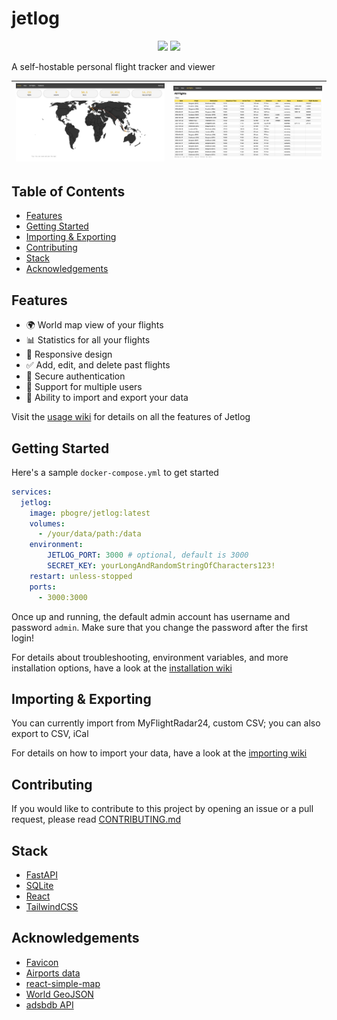 # jetlog

<p align="center">
    <img src="https://img.shields.io/docker/pulls/pbogre/jetlog?style=for-the-badge" />
    <img src="https://img.shields.io/docker/image-size/pbogre/jetlog?style=for-the-badge" />
</p>

A self-hostable personal flight tracker and viewer

![homepage preview](images/homepage.png)|![all flights preview](images/all-flights.png)
:--------------------------------------:|:---------------------------------------------:

## Table of Contents

- [Features](#features)
- [Getting Started](#getting-started)
- [Importing & Exporting](#importing--exporting)
- [Contributing](#contributing)
- [Stack](#stack)
- [Acknowledgements](#acknowledgements)

## Features

- 🌍 World map view of your flights
- 📊 Statistics for all your flights
- 📱 Responsive design
- ✅ Add, edit, and delete past flights
- 🔐 Secure authentication
- 👥 Support for multiple users
- 💾 Ability to import and export your data

Visit the [usage wiki](https://github.com/pbogre/jetlog/wiki/Usage) for details on all the features of Jetlog

## Getting Started

Here's a sample `docker-compose.yml` to get started
```yml
services:
  jetlog:
    image: pbogre/jetlog:latest
    volumes:
      - /your/data/path:/data
    environment:
        JETLOG_PORT: 3000 # optional, default is 3000
        SECRET_KEY: yourLongAndRandomStringOfCharacters123!
    restart: unless-stopped
    ports:
      - 3000:3000
```

Once up and running, the default admin account has username and password `admin`. 
Make sure that you change the password after the first login!

For details about troubleshooting, environment variables, and more installation options, have a look at the [installation wiki](https://github.com/pbogre/jetlog/wiki/Installation)

## Importing & Exporting

You can currently import from MyFlightRadar24, custom CSV;
you can also export to CSV, iCal

For details on how to import your data, have a look at the [importing wiki](https://github.com/pbogre/jetlog/wiki/Importing)

## Contributing

If you would like to contribute to this project by opening an issue or a pull request, 
please read [CONTRIBUTING.md](https://github.com/pbogre/jetlog/blob/main/CONTRIBUTING.md)

## Stack

- [FastAPI](https://fastapi.tiangolo.com/)
- [SQLite](https://www.sqlite.org/)
- [React](https://react.dev/)
- [TailwindCSS](https://tailwindcss.com/)

## Acknowledgements

- [Favicon](https://www.flaticon.com/free-icon/flight_16863550?term=plane&page=1&position=36&origin=search&related_id=16863550)
- [Airports data](https://ourairports.com/)
- [react-simple-map](https://www.react-simple-maps.io/)
- [World GeoJSON](https://geojson-maps.kyd.au/)
- [adsbdb API](https://www.adsbdb.com/)
